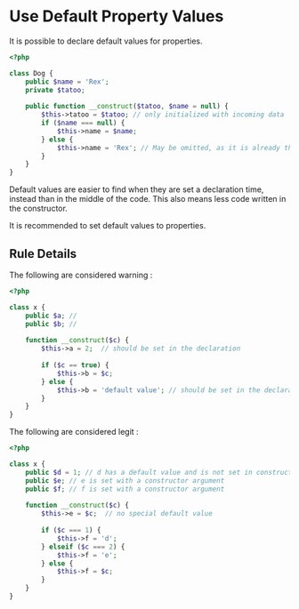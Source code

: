 <!-- PHP Manual -->
# Use Default Property Values

It is possible to declare default values for properties. 

```php
<?php

class Dog {
	public $name = 'Rex';
	private $tatoo;
	
	public function __construct($tatoo, $name = null) {
		$this->tatoo = $tatoo; // only initialized with incoming data
		if ($name === null) {
			$this->name = $name; 
		} else {
			$this->name = 'Rex'; // May be omitted, as it is already the default value for name
		}
	}
}

```

Default values are easier to find when they are set a declaration time, instead than in the middle of the code. This also means less code written in the constructor. 

It is recommended to set default values to properties. 

## Rule Details

The following are considered warning : 
```php
<?php

class x {
	public $a; //
	public $b; //
	
	function __construct($c) {
		$this->a = 2;  // should be set in the declaration
		
		if ($c == true) {
			$this->b = $c;
		} else {
			$this->b = 'default value'; // should be set in the declaration
		}
	}
}

```


The following are considered legit : 

```php
<?php

class x {
	public $d = 1; // d has a default value and is not set in constructor
	public $e; // e is set with a constructor argument
	public $f; // f is set with a constructor argument
	
	function __construct($c) {
		$this->e = $c;  // no special default value
		
		if ($c === 1) {
			$this->f = 'd'; 
		} elseif ($c === 2) {
			$this->f = 'e'; 
		} else {
			$this->f = $c;
		}
	}
}

```


